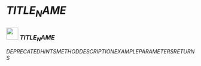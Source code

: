 # $TITLE_NAME$

### <img src="../../.gitbook/assets/$SCOPE$.png" width="32" height="32" /> $TITLE_NAME$
$DEPRECATED$$HINTS$$METHOD$$DESCRIPTION$$EXAMPLE$$PARAMETERS$$RETURNS$